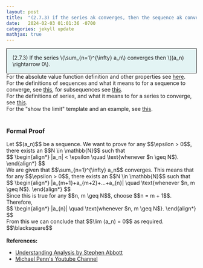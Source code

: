 ```yaml
---
layout: post
title:  "(2.7.3) if the series ak converges, then the sequence ak converges to 0"
date:   2024-02-03 01:01:36 -0700
categories: jekyll update
mathjax: true
---
```

<div style="background-color: #E3F4F4; padding: 15px 15px 15px 15px; border:1px solid black;">
  (2.7.3) If the series \(\sum_{n=1}^{\infty} a_n\) converges then \((a_n) \rightarrow 0\).
</div>
<!------------------------------------------------------------------------------------>
For the absolute value function definition and other properties see <a href="https://strncat.github.io/jekyll/update/2024/05/26/analysis-absolute-value-properties.html">here</a>.
<br>
For the definitions of sequences and what it means to for a sequence to converge, see <a href="https://strncat.github.io/jekyll/update/2024/05/21/analysis-seq-definitions.html">this</a>, for subsequences see <a href="https://strncat.github.io/jekyll/update/2024/02/10/analysis-seq-subsequences.html">this</a>.
<br>
For the definitions of series, and what it means to for a series to converge, see <a href="https://strncat.github.io/jekyll/update/2024/06/10/analysis-series-definitions.html">this</a>.
<br>
For the "show the limit" template and an example, see <a href="https://strncat.github.io/jekyll/update/2024/05/12/analysis-seq-limit-template.html">this</a>.
<br> 
<br>
<!------------------------------------------------------------------------------------>
<h3>Formal Proof</h3>
Let $$(a_n)$$ be a sequence. We want to prove for any $$\epsilon > 0$$, there exists an $$N \in \mathbb{N}$$ such that  
<div>
$$
\begin{align*}
|a_n| < \epsilon \quad \text{whenever $n \geq N$}.
\end{align*}
$$
</div>
We are given that $$\sum_{n=1}^{\infty} a_n$$ converges. This means that for any $$\epsilon > 0$$, there exists an $$N \in \mathbb{N}$$ such that 
<div>
$$
\begin{align*}
|a_{m+1}+a_{m+2}+...+a_{n}| \quad \text{whenever $n, m \geq N$}.
\end{align*}
$$
</div>
Since this is true for any $$n, m \geq N$$, choose $$n = m + 1$$. Therefore, 
<div>
$$
\begin{align*}
|a_{n}| \quad \text{whenever $n, m \geq N$}.
\end{align*}
$$
</div>
From this we can conclude that $$\lim (a_n) = 0$$ as required. $$\blacksquare$$
<br>
<br>
<!------------------------------------------------------------------------------------>
<b>References:</b>
<ul>
<li><a href="https://www.amazon.com/Understanding-Analysis-Undergraduate-Texts-Mathematics/dp/1493927116">Understanding Analysis by Stephen Abbott</a></li>
<li><a href="https://www.youtube.com/watch?v=wTq6HI9w4n8">Michael Penn's Youtube Channel</a></li>
</ul>